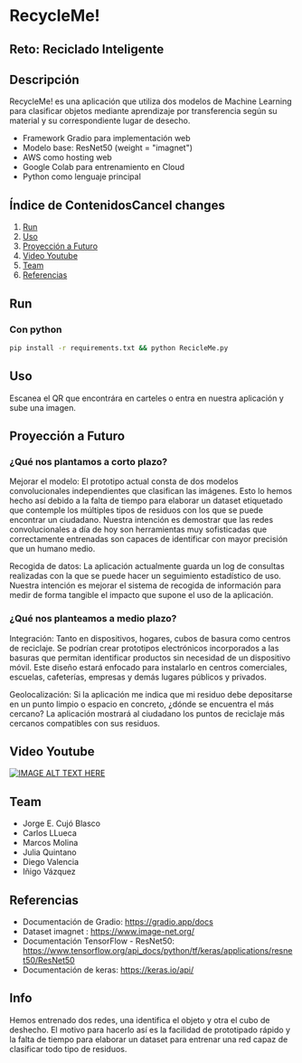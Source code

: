 # RecycleMe!
## Reto: Reciclado Inteligente

## Descripción

RecycleMe! es una aplicación que utiliza dos modelos de Machine Learning para clasificar objetos mediante aprendizaje por transferencia según su material y su correspondiente lugar de desecho.

- Framework Gradio para implementación web
- Modelo base: ResNet50 (weight = "imagnet")
- AWS como hosting web
- Google Colab para entrenamiento en Cloud
- Python como lenguaje principal


## Índice de ContenidosCancel changes
1. [Run](#Run)
2. [Uso](#Uso)
3. [Proyección a Futuro](#Proyección-a-Futuro)
4. [Video Youtube](#Video-Youtube)
5. [Team](#Team)
6. [Referencias](#Referencias)

## Run 
### Con python
```sh
pip install -r requirements.txt && python RecicleMe.py
```

## Uso
Escanea el QR que encontrára en carteles o entra en nuestra aplicación y sube una imagen.

## Proyección a Futuro
### ¿Qué nos plantamos a corto plazo?
Mejorar el modelo: El prototipo actual consta de dos modelos convolucionales independientes que clasifican las imágenes. Esto lo hemos hecho así debido a la falta de tiempo para elaborar un dataset etiquetado que contemple los múltiples tipos de residuos con los que se puede encontrar un ciudadano. Nuestra intención es demostrar que las redes convolucionales a día de hoy son herramientas muy sofisticadas que correctamente entrenadas son capaces de identificar con mayor precisión que un humano medio. 

Recogida de datos: La aplicación actualmente guarda un log de consultas realizadas con la que se puede hacer un seguimiento estadístico de uso. Nuestra intención es mejorar el sistema de recogida de información para medir de forma tangible el impacto que supone el uso de la aplicación.

### ¿Qué nos planteamos a medio plazo?
Integración: Tanto en dispositivos, hogares, cubos de basura como centros de reciclaje. Se podrían crear prototipos electrónicos incorporados a las basuras que permitan identificar productos sin necesidad de un dispositivo móvil. Este diseño estará enfocado para instalarlo en centros comerciales, escuelas, cafeterías, empresas y demás lugares públicos y privados.

Geolocalización: Si la aplicación me indica que mi residuo debe depositarse en un punto limpio o espacio en concreto, ¿dónde se encuentra el más cercano? La aplicación mostrará al ciudadano los puntos de reciclaje más cercanos compatibles con sus residuos.

## Video Youtube
[![IMAGE ALT TEXT HERE](https://img.youtube.com/vi/yrjNGSxmrwg/0.jpg)](https://www.youtube.com/watch?v=yrjNGSxmrwg)

## Team

- Jorge E. Cujó Blasco
- Carlos LLueca
- Marcos Molina
- Julia Quintano
- Diego Valencia 
- Iñigo Vázquez

## Referencias
 - Documentación de Gradio: https://gradio.app/docs
 - Dataset imagnet : https://www.image-net.org/
 - Documentación TensorFlow - ResNet50: https://www.tensorflow.org/api_docs/python/tf/keras/applications/resnet50/ResNet50
 - Documentación de keras: https://keras.io/api/

## Info

Hemos entrenado dos redes, una identifica el objeto y otra el cubo de deshecho. El motivo para hacerlo así es la facilidad de prototipado rápido y la falta de tiempo para elaborar un dataset para entrenar una red capaz de clasificar todo tipo de residuos. 
